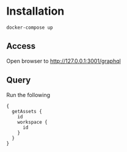 # Installation

```
docker-compose up
```

## Access

Open browser to http://127.0.0.1:3001/graphql

## Query

Run the following

```
{
  getAssets {
    id
    workspace {
      id
    }
  }
}
```
